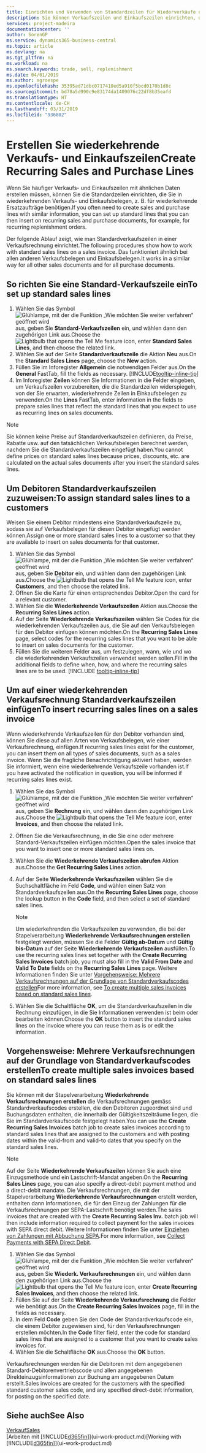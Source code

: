 ```yaml
---
title: Einrichten und Verwenden von Standardzeilen für Wiederverkäufe und -einkäufe| Microsoft Docs
description: Sie können Verkaufszeilen und Einkaufszeilen einrichten, die Sie häufig machen und diese dann in Verkaufs- und Einkaufsbelegen einfügen, um die Zeilen mit Standardinformationen schnell auszufüllen.
services: project-madeira
documentationcenter: ''
author: SorenGP
ms.service: dynamics365-business-central
ms.topic: article
ms.devlang: na
ms.tgt_pltfrm: na
ms.workload: na
ms.search.keywords: trade, sell, replenishment
ms.date: 04/01/2019
ms.author: sgroespe
ms.openlocfilehash: 35395ad71dbc0717410ed5a910f5bcd0170b1d8c
ms.sourcegitcommit: bd78a5d990c9e83174da1409076c22df8b35eafd
ms.translationtype: HT
ms.contentlocale: de-CH
ms.lasthandoff: 03/31/2019
ms.locfileid: "936802"
---
```

# <a name="create-recurring-sales-and-purchase-lines"></a><span data-ttu-id="6a278-103">Erstellen Sie wiederkehrende Verkaufs- und Einkaufszeilen</span><span class="sxs-lookup"><span data-stu-id="6a278-103">Create Recurring Sales and Purchase Lines</span></span>
<span data-ttu-id="6a278-104">Wenn Sie häufiger Verkaufs- und Einkaufszeilen mit ähnlichen Daten erstellen müssen, können Sie die Standardzeilen einrichten, die Sie in wiederkehrenden Verkaufs- und Einkaufsbelegen, z. B. für wiederkehrende Ersatzaufträge benötigen.</span><span class="sxs-lookup"><span data-stu-id="6a278-104">If you often need to create sales and purchase lines with similar information, you can set up standard lines that you can then insert on recurring sales and purchase documents, for example, for recurring replenishment orders.</span></span>  

<span data-ttu-id="6a278-105">Der folgende Ablauf zeigt, wie man Standardverkaufszeilen in einer Verkaufsrechnung einrichtet.</span><span class="sxs-lookup"><span data-stu-id="6a278-105">The following procedures show how to work with standard sales lines on a sales invoice.</span></span> <span data-ttu-id="6a278-106">Das funktioniert ähnlich bei allen anderen Verkaufsbelegen und Einkaufsbelegen.</span><span class="sxs-lookup"><span data-stu-id="6a278-106">It works in a similar way for all other sales documents and for all purchase documents.</span></span>  

## <a name="to-set-up-standard-sales-lines"></a><span data-ttu-id="6a278-107">So richten Sie eine Standard-Verkaufszeile ein</span><span class="sxs-lookup"><span data-stu-id="6a278-107">To set up standard sales lines</span></span>  
1. <span data-ttu-id="6a278-108">Wählen Sie das Symbol ![Glühlampe, mit der die Funktion „Wie möchten Sie weiter verfahren“ geöffnet wird](media/ui-search/search_small.png "Wie möchten Sie weiter verfahren?") aus, geben Sie **Standard-Verkaufszeilen** ein, und wählen dann den zugehörigen Link aus.</span><span class="sxs-lookup"><span data-stu-id="6a278-108">Choose the ![Lightbulb that opens the Tell Me feature](media/ui-search/search_small.png "Tell me what you want to do") icon, enter **Standard Sales Lines**, and then choose the related link.</span></span>  
2. <span data-ttu-id="6a278-109">Wählen Sie auf der Seite **Standardverkaufszeile** die Aktion **Neu** aus.</span><span class="sxs-lookup"><span data-stu-id="6a278-109">On the **Standard Sales Lines** page, choose the **New** action.</span></span>  
3. <span data-ttu-id="6a278-110">Füllen Sie im Inforegister **Allgemein** die notwendigen Felder aus.</span><span class="sxs-lookup"><span data-stu-id="6a278-110">On the **General** FastTab, fill the fields as necessary.</span></span> [!INCLUDE[tooltip-inline-tip](includes/tooltip-inline-tip_md.md)]  
4. <span data-ttu-id="6a278-111">Im Inforegister **Zeilen** können Sie Informationen in die Felder eingeben, um Verkaufszeilen vorzubereiten, die die Standardzeilen widerspiegeln, von der Sie erwarten, wiederkehrende Zeilen in Einkaufsbelegen zu verwenden.</span><span class="sxs-lookup"><span data-stu-id="6a278-111">On the **Lines** FastTab, enter information in the fields to prepare sales lines that reflect the standard lines that you expect to use as recurring lines on sales documents.</span></span>  

> [!NOTE]
> <span data-ttu-id="6a278-112">Sie können keine Preise auf Standardverkaufszeilen definieren, da Preise, Rabatte usw. auf den tatsächlichen Verkaufsbelegen berechnet werden, nachdem Sie die Standardverkaufszeilen eingefügt haben.</span><span class="sxs-lookup"><span data-stu-id="6a278-112">You cannot define prices on standard sales lines because prices, discounts, etc. are calculated on the actual sales documents after you insert the standard sales lines.</span></span>

## <a name="to-assign-standard-sales-lines-to-a-customers"></a><span data-ttu-id="6a278-113">Um Debitoren Standardverkaufszeilen zuzuweisen:</span><span class="sxs-lookup"><span data-stu-id="6a278-113">To assign standard sales lines to a customers</span></span>
<span data-ttu-id="6a278-114">Weisen Sie einem Debitor mindestens eine Standardverkaufszeile zu, sodass sie auf Verkaufsbelegen für diesen Debitor eingefügt werden können.</span><span class="sxs-lookup"><span data-stu-id="6a278-114">Assign one or more standard sales lines to a customer so that they are available to insert on sales documents for that customer.</span></span>

1. <span data-ttu-id="6a278-115">Wählen Sie das Symbol ![Glühlampe, mit der die Funktion „Wie möchten Sie weiter verfahren“ geöffnet wird](media/ui-search/search_small.png "Wie möchten Sie weiter verfahren?") aus, geben Sie **Debitor** ein, und wählen dann den zugehörigen Link aus.</span><span class="sxs-lookup"><span data-stu-id="6a278-115">Choose the ![Lightbulb that opens the Tell Me feature](media/ui-search/search_small.png "Tell me what you want to do") icon, enter **Customers**, and then choose the related link.</span></span>
2. <span data-ttu-id="6a278-116">Öffnen Sie die Karte für einen entsprechendes Debitor.</span><span class="sxs-lookup"><span data-stu-id="6a278-116">Open the card for a relevant customer.</span></span>
3. <span data-ttu-id="6a278-117">Wählen Sie die **Wiederkehrende Verkaufszeilen** Aktion aus.</span><span class="sxs-lookup"><span data-stu-id="6a278-117">Choose the **Recurring Sales Lines** action.</span></span>
4. <span data-ttu-id="6a278-118">Auf der Seite **Wiederkehrende Verkaufszeilen** wählen Sie Codes für die wiederkehrenden Verkaufszeilen aus, die Sie auf den Verkaufsbelegen für den Debitor einfügen können möchten.</span><span class="sxs-lookup"><span data-stu-id="6a278-118">On the **Recurring Sales Lines** page, select codes for the recurring sales lines that you want to be able to insert on sales documents for the customer.</span></span>
5. <span data-ttu-id="6a278-119">Füllen Sie die weiteren Felder aus, um festzulegen, wann, wie und wo die wiederkehrenden Verkaufszeilen verwendet werden sollen.</span><span class="sxs-lookup"><span data-stu-id="6a278-119">Fill in the additional fields to define when, how, and where the recurring sales lines are to be used.</span></span> [!INCLUDE [tooltip-inline-tip](includes/tooltip-inline-tip_md.md)]

## <a name="to-insert-recurring-sales-lines-on-a-sales-invoice"></a><span data-ttu-id="6a278-120">Um auf einer wiederkehrenden Verkaufsrechnung Standardverkaufszeilen einfügen</span><span class="sxs-lookup"><span data-stu-id="6a278-120">To insert recurring sales lines on a sales invoice</span></span>
<span data-ttu-id="6a278-121">Wenn wiederkehrende Verkaufszeilen für den Debitor vorhanden sind, können Sie diese auf allen Arten von Verkaufsbelegen, wie einer Verkaufsrechnung, einfügen.</span><span class="sxs-lookup"><span data-stu-id="6a278-121">If recurring sales lines exist for the customer, you can insert them on all types of sales documents, such as a sales invoice.</span></span> <span data-ttu-id="6a278-122">Wenn Sie die fragliche Benachrichtigung aktiviert haben, werden Sie informiert, wenn eine wiederkehrende Verkaufszeile vorhanden ist.</span><span class="sxs-lookup"><span data-stu-id="6a278-122">If you have activated the notification in question, you will be informed if recurring sales lines exist.</span></span>
1. <span data-ttu-id="6a278-123">Wählen Sie das Symbol ![Glühlampe, mit der die Funktion „Wie möchten Sie weiter verfahren“ geöffnet wird](media/ui-search/search_small.png "Wie möchten Sie weiter verfahren?") aus, geben Sie **Rechnung** ein, und wählen dann den zugehörigen Link aus.</span><span class="sxs-lookup"><span data-stu-id="6a278-123">Choose the ![Lightbulb that opens the Tell Me feature](media/ui-search/search_small.png "Tell me what you want to do") icon, enter **Invoices**, and then choose the related link.</span></span>
2. <span data-ttu-id="6a278-124">Öffnen Sie die Verkaufsrechnung, in die Sie eine oder mehrere Standard-Verkaufszeilen einfügen möchten.</span><span class="sxs-lookup"><span data-stu-id="6a278-124">Open the sales invoice that you want to insert one or more standard sales lines on.</span></span>
3. <span data-ttu-id="6a278-125">Wählen Sie die **Wiederkehrende Verkaufszeilen abrufen** Aktion aus.</span><span class="sxs-lookup"><span data-stu-id="6a278-125">Choose the **Get Recurring Sales Lines** action.</span></span>
4. <span data-ttu-id="6a278-126">Auf der Seite **Wiederkehrende Verkaufszeilen** wählen Sie die Suchschaltfläche im Feld **Code**, und wählen einen Satz von Standardverkaufszeilen aus.</span><span class="sxs-lookup"><span data-stu-id="6a278-126">On the **Recurring Sales Lines** page, choose the lookup button in the **Code** field, and then select a set of standard sales lines.</span></span>

    > [!NOTE]
    > <span data-ttu-id="6a278-127">Um wiederkehrenden die Verkaufszeilen zu verwenden, die bei der Stapelverarbeitung **Wiederkehrende Verkaufsrechnungen erstellen** festgelegt werden, müssen Sie die Felder **Gültig ab-Datum** und **Gültig bis-Datum** auf der Seite **Wiederkehrende Verkaufszeilen** ausfüllen.</span><span class="sxs-lookup"><span data-stu-id="6a278-127">To use the recurring sales lines set together with the **Create Recurring Sales Invoices** batch job, you must also fill in the **Valid From Date** and **Valid To Date** fields on the **Recurring Sales Lines** page.</span></span> <span data-ttu-id="6a278-128">Weitere Informationen finden Sie unter [Vorgehensweise: Mehrere Verkaufsrechnungen auf der Grundlage von Standardverkaufscodes erstellen](sales-how-work-standard-lines.md#to-create-multiple-sales-invoices-based-on-standard-sales-lines)</span><span class="sxs-lookup"><span data-stu-id="6a278-128">For more information, see [To create multiple sales invoices based on standard sales lines](sales-how-work-standard-lines.md#to-create-multiple-sales-invoices-based-on-standard-sales-lines).</span></span>

5. <span data-ttu-id="6a278-129">Wählen Sie die Schaltfläche **OK**, um die Standardverkaufszeilen in die Rechnung einzufügen, in die Sie Informationen verwenden ist beim oder bearbeiten können.</span><span class="sxs-lookup"><span data-stu-id="6a278-129">Choose the **OK** button to insert the standard sales lines on the invoice where you can reuse them as is or edit the information.</span></span>

## <a name="to-create-multiple-sales-invoices-based-on-standard-sales-lines"></a><span data-ttu-id="6a278-130">Vorgehensweise: Mehrere Verkaufsrechnungen auf der Grundlage von Standardverkaufscodes erstellen</span><span class="sxs-lookup"><span data-stu-id="6a278-130">To create multiple sales invoices based on standard sales lines</span></span>
<span data-ttu-id="6a278-131">Sie können mit der Stapelverarbeitung **Wiederkehrende Verkaufsrechnungen erstellen** die Verkaufsrechnungen gemäss Standardverkaufscodes erstellen, die den Debitoren zugeordnet sind und Buchungsdaten enthalten, die innerhalb der Gültigkeitszeiträume liegen, die Sie im Standardverkaufscode festgelegt haben.</span><span class="sxs-lookup"><span data-stu-id="6a278-131">You can use the **Create Recurring Sales Invoices** batch job to create sales invoices according to standard sales lines that are assigned to the customers and with posting dates within the valid-from and valid-to dates that you specify on the standard sales lines.</span></span>

> [!NOTE]
> <span data-ttu-id="6a278-132">Auf der Seite **Wiederkehrende Verkaufszeilen** können Sie auch eine Einzugsmethode und ein Lastschrift-Mandat angeben.</span><span class="sxs-lookup"><span data-stu-id="6a278-132">On the **Recurring Sales Lines** page, you can also specify a direct-debit payment method and a direct-debit mandate.</span></span> <span data-ttu-id="6a278-133">Die Verkaufsrechnungen, die mit der Stapelverarbeitung **Wiederkehrende Verkaufsrechnungen** erstellt werden, enthalten dann Informationen, die für den Einzug der Zahlungen für die Verkaufsrechnungen per SEPA-Lastschrift benötigt werden.</span><span class="sxs-lookup"><span data-stu-id="6a278-133">The sales invoices that are created with the **Create Recurring Sales Inv.** batch job will then include information required to collect payment for the sales invoices with SEPA direct debit.</span></span> <span data-ttu-id="6a278-134">Weitere Informationen finden Sie unter [Einziehen von Zahlungen mit Abbuchung SEPA](finance-collect-payments-with-sepa-direct-debit.md).</span><span class="sxs-lookup"><span data-stu-id="6a278-134">For more information, see [Collect Payments with SEPA Direct Debit](finance-collect-payments-with-sepa-direct-debit.md).</span></span>

1. <span data-ttu-id="6a278-135">Wählen Sie das Symbol ![Glühlampe, mit der die Funktion „Wie möchten Sie weiter verfahren“ geöffnet wird](media/ui-search/search_small.png "Wie möchten Sie weiter verfahren?") aus, geben Sie **Wiederk. Verkaufsrechnungen** ein, und wählen dann den zugehörigen Link aus.</span><span class="sxs-lookup"><span data-stu-id="6a278-135">Choose the ![Lightbulb that opens the Tell Me feature](media/ui-search/search_small.png "Tell me what you want to do") icon, enter **Create Recurring Sales Invoices**, and then choose the related link.</span></span>
2. <span data-ttu-id="6a278-136">Füllen Sie auf der Seite **Wiederkehrende Verkaufsrechnung** die Felder wie benötigt aus.</span><span class="sxs-lookup"><span data-stu-id="6a278-136">On the **Create Recurring Sales Invoices** page, fill in the fields as necessary.</span></span>
3. <span data-ttu-id="6a278-137">In dem Feld **Code** geben Sie den Code der Standardverkaufscode ein, die einem Debitor zugewiesen sind, für den Verkaufsrechnungen erstellen möchten.</span><span class="sxs-lookup"><span data-stu-id="6a278-137">In the **Code** filter field, enter the code for standard sales lines that are assigned to a customer that you want to create sales invoices for.</span></span>
4. <span data-ttu-id="6a278-138">Wählen Sie die Schaltfläche **OK** aus.</span><span class="sxs-lookup"><span data-stu-id="6a278-138">Choose the **OK** button.</span></span>

<span data-ttu-id="6a278-139">Verkaufsrechnungen werden für die Debitoren mit dem angegebenen Standard-Debitorenvertriebscode und allen angegebenen Direkteinzugsinformationen zur Buchung am angegebenen Datum erstellt.</span><span class="sxs-lookup"><span data-stu-id="6a278-139">Sales invoices are created for the customers with the specified standard customer sales code, and any specified direct-debit information, for posting on the specified date.</span></span>

## <a name="see-also"></a><span data-ttu-id="6a278-140">Siehe auch</span><span class="sxs-lookup"><span data-stu-id="6a278-140">See Also</span></span>  
[<span data-ttu-id="6a278-141">Verkauf</span><span class="sxs-lookup"><span data-stu-id="6a278-141">Sales</span></span>](sales-manage-sales.md)  
<span data-ttu-id="6a278-142">[Arbeiten mit [!INCLUDE[d365fin](includes/d365fin_md.md)]](ui-work-product.md)</span><span class="sxs-lookup"><span data-stu-id="6a278-142">[Working with [!INCLUDE[d365fin](includes/d365fin_md.md)]](ui-work-product.md)</span></span>
